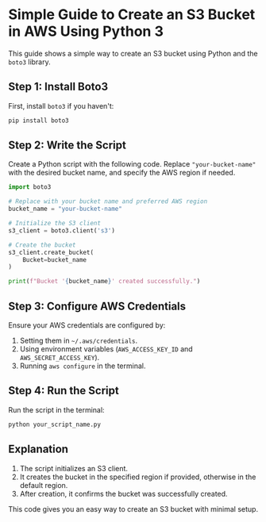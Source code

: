 
# Simple Guide to Create an S3 Bucket in AWS Using Python 3

This guide shows a simple way to create an S3 bucket using Python and the `boto3` library.

## Step 1: Install Boto3

First, install `boto3` if you haven't:

```bash
pip install boto3
```

## Step 2: Write the Script

Create a Python script with the following code. Replace `"your-bucket-name"` with the desired bucket name, and specify the AWS region if needed.

```python
import boto3

# Replace with your bucket name and preferred AWS region
bucket_name = "your-bucket-name"

# Initialize the S3 client
s3_client = boto3.client('s3')

# Create the bucket
s3_client.create_bucket(
    Bucket=bucket_name
)

print(f"Bucket '{bucket_name}' created successfully.")
```

## Step 3: Configure AWS Credentials

Ensure your AWS credentials are configured by:

1. Setting them in `~/.aws/credentials`.
2. Using environment variables (`AWS_ACCESS_KEY_ID` and `AWS_SECRET_ACCESS_KEY`).
3. Running `aws configure` in the terminal.

## Step 4: Run the Script

Run the script in the terminal:

```bash
python your_script_name.py
```

## Explanation

1. The script initializes an S3 client.
2. It creates the bucket in the specified region if provided, otherwise in the default region.
3. After creation, it confirms the bucket was successfully created.

This code gives you an easy way to create an S3 bucket with minimal setup.